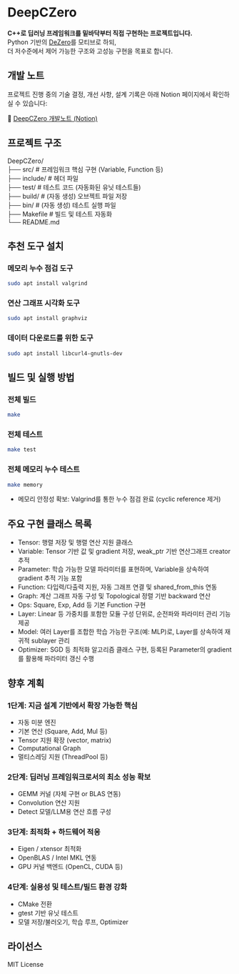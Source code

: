 # DeepCZero

**C++로 딥러닝 프레임워크를 밑바닥부터 직접 구현하는 프로젝트입니다.**  
Python 기반의 [DeZero](https://github.com/oreilly-japan/deep-learning-from-scratch-3)를 모티브로 하되,  
더 저수준에서 제어 가능한 구조와 고성능 구현을 목표로 합니다.  
  
## 개발 노트

프로젝트 진행 중의 기술 결정, 개선 사항, 설계 기록은 아래 Notion 페이지에서 확인하실 수 있습니다:

🔗 [DeepCZero 개발노트 (Notion)](https://www.notion.so/DeepCZero-1d2c4cd6527d80a69debd81ff4fb6f80)
  

## 프로젝트 구조
DeepCZero/  
├── src/  # 프레임워크 핵심 구현 (Variable, Function 등)  
├── include/  # 헤더 파일  
├── test/  # 테스트 코드 (자동화된 유닛 테스트들)  
├── build/  # (자동 생성) 오브젝트 파일 저장  
├── bin/  # (자동 생성) 테스트 실행 파일  
├── Makefile  # 빌드 및 테스트 자동화  
└── README.md   
 
## 추천 도구 설치
### 메모리 누수 점검 도구
```bash
sudo apt install valgrind
```
  
### 연산 그래프 시각화 도구
```bash
sudo apt install graphviz
```
  
### 데이터 다운로드를 위한 도구
```bash
sudo apt install libcurl4-gnutls-dev
```
   

## 빌드 및 실행 방법
### 전체 빌드
```bash
make
```   
### 전체 테스트
```bash
make test
```   
### 전체 메모리 누수 테스트
```bash
make memory
```   
- 메모리 안정성 확보: Valgrind를 통한 누수 점검 완료 (cyclic reference 제거)
  
## 주요 구현 클래스 목록
- Tensor: 행렬 저장 및 행렬 연산 지원 클래스
- Variable: Tensor 기반 값 및 gradient 저장, weak_ptr 기반 연산그래프 creator 추적
- Parameter: 학습 가능한 모델 파라미터를 표현하며, Variable을 상속하여 gradient 추적 기능 포함 
- Function: 다입력/다출력 지원, 자동 그래프 연결 및 shared_from_this 연동
- Graph: 계산 그래프 자동 구성 및 Topological 정렬 기반 backward 연산
- Ops: Square, Exp, Add 등 기본 Function 구현
- Layer: Linear 등 가중치를 포함한 모듈 구성 단위로, 순전파와 파라미터 관리 기능 제공
- Model: 여러 Layer를 조합한 학습 가능한 구조(예: MLP)로, Layer를 상속하여 재귀적 sublayer 관리
- Optimizer: SGD 등 최적화 알고리즘 클래스 구현, 등록된 Parameter의 gradient를 활용해 파라미터 갱신 수행

  
 ## 향후 계획
### 1단계: 지금 설계 기반에서 확장 가능한 핵심
- 자동 미분 엔진
- 기본 연산 (Square, Add, Mul 등)
- Tensor 지원 확장 (vector, matrix)
- Computational Graph
- 멀티스레딩 지원 (ThreadPool 등)  

### 2단계: 딥러닝 프레임워크로서의 최소 성능 확보
- GEMM 커널 (자체 구현 or BLAS 연동)
- Convolution 연산 지원
- Detect 모델/LLM용 연산 흐름 구성  

### 3단계: 최적화 + 하드웨어 적응
- Eigen / xtensor 최적화
- OpenBLAS / Intel MKL 연동
- GPU 커널 백엔드 (OpenCL, CUDA 등)  

### 4단계: 실용성 및 테스트/빌드 환경 강화
- CMake 전환
- gtest 기반 유닛 테스트
- 모델 저장/불러오기, 학습 루프, Optimizer  
  

## 라이선스
MIT License  
  
